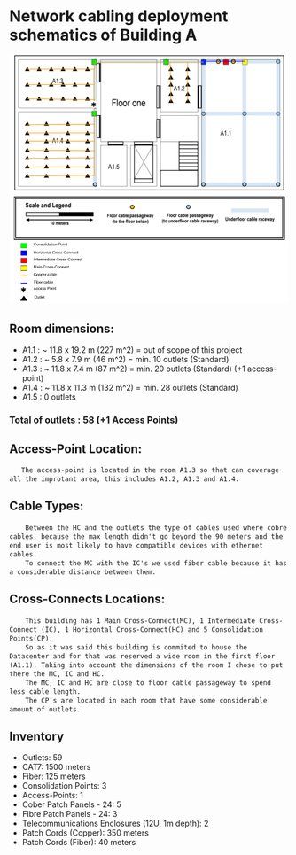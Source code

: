 
Network cabling deployment schematics of Building A
===========================================

![Floor 1](piso1.png "Floor One")


## Room dimensions:

- A1.1 : ~ 11.8 x 19.2 m (227 m^2) = out of scope of this project 
- A1.2 : ~ 5.8 x 7.9 m (46 m^2) = min. 10 outlets (Standard)
- A1.3 : ~ 11.8 x 7.4 m (87 m^2) = min. 20 outlets (Standard) (+1 access-point)
- A1.4 : ~ 11.8 x 11.3 m (132 m^2) = min. 28 outlets (Standard)
- A1.5 : 0 outlets
  
### Total of outlets : 58 (+1 Access Points)

## Access-Point Location:

       The access-point is located in the room A1.3 so that can coverage all the improtant area, this includes A1.2, A1.3 and A1.4.


## Cable Types:
        
        Between the HC and the outlets the type of cables used where cobre cables, because the max length didn't go beyond the 90 meters and the end user is most likely to have compatible devices with ethernet cables.
        To connect the MC with the IC's we used fiber cable because it has a considerable distance between them.

## Cross-Connects Locations:

        This building has 1 Main Cross-Connect(MC), 1 Intermediate Cross-Connect (IC), 1 Horizontal Cross-Connect(HC) and 5 Consolidation Points(CP).
        So as it was said this building is commited to house the Datacenter and for that was reserved a wide room in the first floor (A1.1). Taking into account the dimensions of the room I chose to put there the MC, IC and HC.
        The MC, IC and HC are close to floor cable passageway to spend less cable length.
        The CP's are located in each room that have some considerable amount of outlets.

## Inventory
- Outlets: 59
- CAT7: 1500 meters
- Fiber: 125 meters
- Consolidation Points: 3
- Access-Points: 1
- Cober Patch Panels - 24: 5
- Fibre Patch Panels - 24: 3 
- Telecommunications Enclosures (12U, 1m depth): 2
- Patch Cords (Copper): 350 meters
- Patch Cords (Fiber): 40 meters

            




